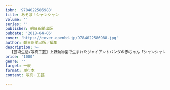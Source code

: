 ```yaml
---
isbn: '9784022586988'
title: あそぼ！シャンシャン
volume: ''
series: ''
publisher: 朝日新聞出版
pubdate: '2018-04-06'
cover: 'https://cover.openbd.jp/9784022586988.jpg'
author: 朝日新聞出版／編集
description: >-
  【芸術生活/写真工芸】上野動物園で生まれたジャイアントパンダの赤ちゃん「シャンシャン」の誕生おめでとうフォトック。シャンシャンを中心に、朝日新聞映像報道部と朝日新聞出版写真部などが撮影してきた日本のパンダたちの写真を集めた、究極にかわいい一冊！
price: '1000'
genre: ''
target: 一般
format: 単行本
content: 写真・工芸

---
```

